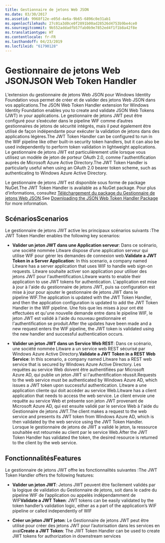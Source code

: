 ```yaml
---
title: Gestionnaire de jetons Web JSON
ms.date: 03/30/2017
ms.assetid: 9968f12e-e05d-4e6a-9b65-6896c0e31ab1
ms.openlocfilehash: 27c01a3d0ce0f2891b00ad28526d4753b9be4ce0
ms.sourcegitcommit: 9b552addadfb57fab0b9e7852ed4f1f1b8a42f8e
ms.translationtype: HT
ms.contentlocale: fr-FR
ms.lasthandoff: 04/23/2019
ms.locfileid: "61790128"
---
```

# <a name="json-web-token-handler"></a><span data-ttu-id="a2731-102">Gestionnaire de jetons Web JSON</span><span class="sxs-lookup"><span data-stu-id="a2731-102">JSON Web Token Handler</span></span>
<span data-ttu-id="a2731-103">L’extension du gestionnaire de jetons Web JSON pour Windows Identity Foundation vous permet de créer et de valider des jetons Web JSON dans vos applications.</span><span class="sxs-lookup"><span data-stu-id="a2731-103">The JSON Web Token Handler extension for Windows Identity Foundation enables you to create and validate JSON Web Tokens (JWT) in your applications.</span></span> <span data-ttu-id="a2731-104">Le gestionnaire de jetons JWT peut être configuré pour s’exécuter dans le pipeline WIF comme d’autres gestionnaires de jetons de sécurité intégrés, mais il peut également être utilisé de façon indépendante pour exécuter la validation de jetons dans des applications légères.</span><span class="sxs-lookup"><span data-stu-id="a2731-104">The JWT Token Handler can be configured to run in the WIF pipeline like other built-in security token handlers, but it can also be used independently to perform token validation in lightweight applications.</span></span> <span data-ttu-id="a2731-105">Le gestionnaire de jetons JWT est particulièrement utile lorsque vous utilisez un modèle de jeton de porteur OAuth 2.0, comme l'authentification auprès de Microsoft Azure Active Directory.</span><span class="sxs-lookup"><span data-stu-id="a2731-105">The JWT Token Handler is particularly useful when using an OAuth 2.0 bearer token scheme, such as authenticating to Windows Azure Active Directory.</span></span>  
  
 <span data-ttu-id="a2731-106">Le gestionnaire de jetons JWT est disponible sous forme de package NuGet.</span><span class="sxs-lookup"><span data-stu-id="a2731-106">The JWT Token Handler is available as a NuGet package.</span></span> <span data-ttu-id="a2731-107">Pour plus d’informations, consultez [Téléchargement du package du Gestionnaire de jetons Web JSON](../../../docs/framework/security/downloading-the-json-web-token-handler-package.md).</span><span class="sxs-lookup"><span data-stu-id="a2731-107">See [Downloading the JSON Web Token Handler Package](../../../docs/framework/security/downloading-the-json-web-token-handler-package.md) for more information.</span></span>  
  
## <a name="scenarios"></a><span data-ttu-id="a2731-108">Scénarios</span><span class="sxs-lookup"><span data-stu-id="a2731-108">Scenarios</span></span>  
 <span data-ttu-id="a2731-109">Le gestionnaire de jetons JWT active les principaux scénarios suivants :</span><span class="sxs-lookup"><span data-stu-id="a2731-109">The JWT Token Handler enables the following key scenarios:</span></span>  
  
- <span data-ttu-id="a2731-110">**Valider un jeton JWT dans une Application serveur**: Dans ce scénario, une société nommée Litware dispose d’une application serveur qui utilise WIF pour gérer les demandes de connexion web.</span><span class="sxs-lookup"><span data-stu-id="a2731-110">**Validate a JWT Token in a Server Application**: In this scenario, a company named Litware has a server application that uses WIF to handle web sign-on requests.</span></span> <span data-ttu-id="a2731-111">Litware souhaite activer son application pour utiliser des jetons JWT pour l'authentification.</span><span class="sxs-lookup"><span data-stu-id="a2731-111">Litware wants to enable their application to use JWT tokens for authentication.</span></span> <span data-ttu-id="a2731-112">L'application est mise à jour à l'aide du gestionnaire de jetons JWT, puis sa configuration est mise à jour pour ajouter le gestionnaire de jetons JWT dans le pipeline WIF.</span><span class="sxs-lookup"><span data-stu-id="a2731-112">The application is updated with the JWT Token Handler, and then the application configuration is updated to add the JWT Token Handler in the WIF pipeline.</span></span> <span data-ttu-id="a2731-113">Une fois que les mises à jour ont été effectuées et qu'une nouvelle demande entre dans le pipeline WIF, le jeton JWT est validé à l'aide du nouveau gestionnaire et l'authentification se produit.</span><span class="sxs-lookup"><span data-stu-id="a2731-113">After the updates have been made and a new request enters the WIF pipeline, the JWT token is validated using the new handler and successful authentication occurs.</span></span>  
  
- <span data-ttu-id="a2731-114">**Valider un jeton JWT dans un Service Web REST**: Dans ce scénario, une société nommée Litware a un service web REST sécurisé par Windows Azure Active Directory.</span><span class="sxs-lookup"><span data-stu-id="a2731-114">**Validate a JWT Token in a REST Web Service**: In this scenario, a company named Litware has a REST web service that is secured by Windows Azure Active Directory.</span></span> <span data-ttu-id="a2731-115">Les requêtes au service Web doivent être authentifiées par Microsoft Azure AD, qui publie un jeton JWT si l'authentification réussit.</span><span class="sxs-lookup"><span data-stu-id="a2731-115">Requests to the web service must be authenticated by Windows Azure AD, which issues a JWT token upon successful authentication.</span></span> <span data-ttu-id="a2731-116">Litware a une application cliente qui doit accéder au service Web.</span><span class="sxs-lookup"><span data-stu-id="a2731-116">Litware has a client application that needs to access the web service.</span></span> <span data-ttu-id="a2731-117">Le client envoie une requête au service Web et présente son jeton JWT provenant de Microsoft Azure AD, qui est ensuite validé par le service Web à l'aide du Gestionnaire de jetons JWT.</span><span class="sxs-lookup"><span data-stu-id="a2731-117">The client makes a request to the web service and presents its JWT token from Windows Azure AD, which is then validated by the web service using the JWT Token Handler.</span></span> <span data-ttu-id="a2731-118">Lorsque le gestionnaire de jetons de JWT a validé le jeton, la ressource souhaitée est retournée au client par le service Web.</span><span class="sxs-lookup"><span data-stu-id="a2731-118">After the JWT Token Handler has validated the token, the desired resource is returned to the client by the web service.</span></span>  
  
## <a name="features"></a><span data-ttu-id="a2731-119">Fonctionnalités</span><span class="sxs-lookup"><span data-stu-id="a2731-119">Features</span></span>  
 <span data-ttu-id="a2731-120">Le gestionnaire de jetons JWT offre les fonctionnalités suivantes :</span><span class="sxs-lookup"><span data-stu-id="a2731-120">The JWT Token Handler offers the following features:</span></span>  
  
- <span data-ttu-id="a2731-121">**Valider un jeton JWT**: Jetons JWT peuvent être facilement validés par la logique de validation du Gestionnaire de jetons, soit dans le cadre du pipeline WIF de l’application ou appelés indépendamment de WIF</span><span class="sxs-lookup"><span data-stu-id="a2731-121">**Validate a JWT Token**: JWT tokens can be easily validated by the token handler’s validation logic, either as a part of the application’s WIF pipeline or called independently of WIF</span></span>  
  
- <span data-ttu-id="a2731-122">**Créer un jeton JWT jeton**: Le Gestionnaire de jetons JWT peut être utilisé pour créer des jetons JWT pour l’autorisation dans les services en aval</span><span class="sxs-lookup"><span data-stu-id="a2731-122">**Create a JWT Token**: The JWT Token Handler can be used to create JWT tokens for authorization in downstream services</span></span>
